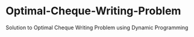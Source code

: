 # Optimal-Cheque-Writing-Problem
Solution to Optimal Cheque Writing Problem using Dynamic Programming
